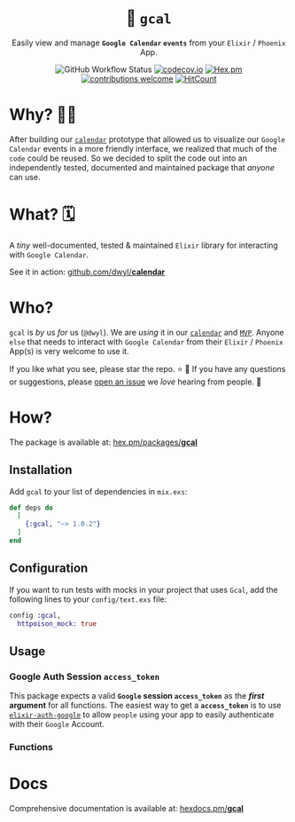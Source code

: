 <div align="center">

# 📅 `gcal`

Easily view and manage **`Google Calendar` `events`**
from your `Elixir` / `Phoenix` App.

![GitHub Workflow Status](https://img.shields.io/github/actions/workflow/status/dwyl/gcal/ci.yml?label=build&style=flat-square&branch=main)
[![codecov.io](https://img.shields.io/codecov/c/github/dwyl/gcal/main.svg?style=flat-square)](http://codecov.io/github/dwyl/gcal?branch=main)
[![Hex.pm](https://img.shields.io/hexpm/v/gcal?color=brightgreen&style=flat-square)](https://hex.pm/packages/gcal)
[![contributions welcome](https://img.shields.io/badge/feedback-welcome-brightgreen.svg?style=flat-square)](https://github.com/dwyl/gcal/issues)
[![HitCount](https://hits.dwyl.com/dwyl/gcal.svg)](https://hits.dwyl.com/dwyl/gcal)


</div>

# Why? 🤷‍♀️

After building our 
[`calendar`](https://github.com/dwyl/gcal) 
prototype
that allowed us to visualize 
our `Google Calendar` events
in a more friendly interface,
we realized that much of the `code`
could be reused.
So we decided to split the code
out into an independently tested, documented and maintained package
that _anyone_ can use. 

# What? 🗓️

A _tiny_ well-documented, tested & maintained `Elixir` library 
for interacting with `Google Calendar`.

See it in action:
[github.com/dwyl/**calendar**](https://github.com/dwyl/calendar)

# Who?

`gcal` is _by_ us _for_ us (`@dwyl`).
We are _using_ it in our 
[`calendar`](https://github.com/dwyl/gcal) 
and 
[`MVP`](https://github.com/dwyl/mvp).
Anyone `else` that needs to interact with `Google Calendar`
from their `Elixir` / `Phoenix` App(s)
is very welcome to use it.

If you like what you see, please star the repo. ⭐ 🙏
If you have any questions or suggestions,
please 
[open an issue](https://github.com/dwyl/gcal/issues/new)
we _love_ hearing from people. 💬


# How? 

The package is available at:
[hex.pm/packages/**gcal**](https://hex.pm/packages/gcal)


## Installation

Add `gcal` to your list of dependencies in `mix.exs`:

```elixir
def deps do
  [
    {:gcal, "~> 1.0.2"}
  ]
end
```

## Configuration

If you want to run tests with mocks 
in your project that uses `Gcal`,
add the following lines to your `config/text.exs` file:

```elixir
config :gcal,
  httpoison_mock: true
```

## Usage

### Google Auth Session `access_token`

This package expects a valid **`Google` session `access_token`** 
as the **_first_ argument** for all functions.
The easiest way to get a **`access_token`**
is to use 
[`elixir-auth-google`](https://github.com/dwyl/elixir-auth-google)
to allow `people` using your app
to easily authenticate with their `Google` Account. 

### Functions




# Docs

Comprehensive documentation is available at: 
[hexdocs.pm/**gcal**](https://hexdocs.pm/gcal)


